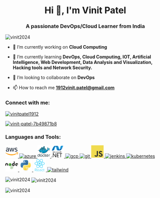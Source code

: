 <h1 align="center">Hi 👋, I'm Vinit Patel</h1>
<h3 align="center">A passionate DevOps/Cloud Learner from India</h3>

<p align="left"> <img src="https://komarev.com/ghpvc/?username=vinit2024&label=Profile%20views&color=0e75b6&style=flat" alt="vinit2024" /> </p>

- 🔭 I’m currently working on **Cloud Computing**

- 🌱 I’m currently learning **DevOps, Cloud Computing, IOT, Artificial Intelligence, Web Development, Data Analysis and Visualization, Hacking tools and Network Security.**

- 👯 I’m looking to collaborate on **DevOps**

- 📫 How to reach me **1912vinit.patel@gmail.com**

<h3 align="left">Connect with me:</h3>
<p align="left">

<p align="left"> <a href="https://twitter.com/vinitpatel1912" target="blank"><img src="https://img.shields.io/twitter/follow/vinitpatel1912?logo=twitter&style=for-the-badge" alt="vinitpatel1912" /></a> </p>

<p align="left"> <a href="https://linkedin.com/in/vinit-patel-7b49871b8" target="blank"><img src="https://img.shields.io/twitter/follow/Vinit Patel?logo=linkedin&style=for-the-badge" alt="vinit-patel-7b49871b8" /></a> </p>

</p>

<h3 align="left">Languages and Tools:</h3>
<p align="left"> <a href="https://aws.amazon.com" target="_blank" rel="noreferrer"> <img src="https://raw.githubusercontent.com/devicons/devicon/master/icons/amazonwebservices/amazonwebservices-original-wordmark.svg" alt="aws" width="40" height="40"/> </a> <a href="https://azure.microsoft.com/en-in/" target="_blank" rel="noreferrer"> <img src="https://www.vectorlogo.zone/logos/microsoft_azure/microsoft_azure-icon.svg" alt="azure" width="40" height="40"/> </a> <a href="https://www.docker.com/" target="_blank" rel="noreferrer"> <img src="https://raw.githubusercontent.com/devicons/devicon/master/icons/docker/docker-original-wordmark.svg" alt="docker" width="40" height="40"/> </a> <a href="https://dotnet.microsoft.com/" target="_blank" rel="noreferrer"> <img src="https://raw.githubusercontent.com/devicons/devicon/master/icons/dot-net/dot-net-original-wordmark.svg" alt="dotnet" width="40" height="40"/> </a> <a href="https://cloud.google.com" target="_blank" rel="noreferrer"> <img src="https://www.vectorlogo.zone/logos/google_cloud/google_cloud-icon.svg" alt="gcp" width="40" height="40"/> </a> <a href="https://git-scm.com/" target="_blank" rel="noreferrer"> <img src="https://www.vectorlogo.zone/logos/git-scm/git-scm-icon.svg" alt="git" width="40" height="40"/> </a> <a href="https://developer.mozilla.org/en-US/docs/Web/JavaScript" target="_blank" rel="noreferrer"> <img src="https://raw.githubusercontent.com/devicons/devicon/master/icons/javascript/javascript-original.svg" alt="javascript" width="40" height="40"/> </a> <a href="https://www.jenkins.io" target="_blank" rel="noreferrer"> <img src="https://www.vectorlogo.zone/logos/jenkins/jenkins-icon.svg" alt="jenkins" width="40" height="40"/> </a> <a href="https://kubernetes.io" target="_blank" rel="noreferrer"> <img src="https://www.vectorlogo.zone/logos/kubernetes/kubernetes-icon.svg" alt="kubernetes" width="40" height="40"/> </a> <a href="https://nodejs.org" target="_blank" rel="noreferrer"> <img src="https://raw.githubusercontent.com/devicons/devicon/master/icons/nodejs/nodejs-original-wordmark.svg" alt="nodejs" width="40" height="40"/> </a> <a href="https://www.python.org" target="_blank" rel="noreferrer"> <img src="https://raw.githubusercontent.com/devicons/devicon/master/icons/python/python-original.svg" alt="python" width="40" height="40"/> </a> <a href="https://reactjs.org/" target="_blank" rel="noreferrer"> <img src="https://raw.githubusercontent.com/devicons/devicon/master/icons/react/react-original-wordmark.svg" alt="react" width="40" height="40"/> </a> <a href="https://tailwindcss.com/" target="_blank" rel="noreferrer"> <img src="https://www.vectorlogo.zone/logos/tailwindcss/tailwindcss-icon.svg" alt="tailwind" width="40" height="40"/> </a> </p>

<p><img align="left" src="https://github-readme-stats.vercel.app/api/top-langs?username=vinit2024&show_icons=true&locale=en&layout=compact" alt="vinit2024" /></p>

<p>&nbsp;<img align="center" src="https://github-readme-stats.vercel.app/api?username=vinit2024&show_icons=true&locale=en" alt="vinit2024" /></p>

<p><img align="center" src="https://github-readme-streak-stats.herokuapp.com/?user=vinit2024&" alt="vinit2024" /></p>
